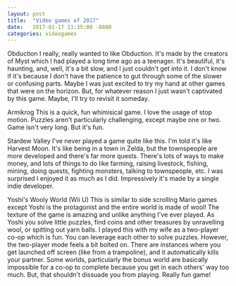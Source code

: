 ```yaml
---
layout: post
title:  "Video games of 2017"
date:   2017-01-17 11:35:00 -0800
categories: videogames
---
```


Obduction
I really, really wanted to like Obduction. It's made by the creators of Myst which I had played a long time ago as a teenager. It's beautiful, it's haunting, and, well, it's a bit slow, and I just couldn't get into it. I don't know if it's because I don't have the patience to gut through some of the slower or confusing parts. Maybe I was just excited to try my hand at other games that were on the horizon. But, for whatever reason I just wasn't captivated by this game. Maybe, I'll try to revisit it someday.

Armikrog
This is a quick, fun whimisical game. I love the usage of stop motion. Puzzles aren't particularly challenging, except maybe one or two. Game isn't very long. But it's fun.

Stardew Valley
I've never played a game quite like this. I'm told it's like Harvest Moon. It's like being in a town in Zelda, but the townspeople are more developed and there's far more quests. There's lots of ways to make money, and lots of things to do like farming, raising livestock, fishing, mining, doing quests, fighting monsters, talking to townspeople, etc. I was surprised I enjoyed it as much as I did. Impressively it's made by a single indie developer.


Yoshi's Wooly World (Wii U)
This is similar to side scrolling Mario games except Yoshi is the protagonist and the entire world is made of wool! The texture of the game is amazing and unlike anything I've ever played. As Yoshi you solve little puzzles, find coins and other treasures by unravelling wool, or spitting out yarn balls. I played this with my wife as a two-player co-op which is fun. You can leverage each other to solve puzzles. However, the two-player mode feels a bit bolted on. There are instances where you get launched off screen (like from a trampoline), and it automatically kills your partner. Some worlds, particularly the bonus world are basically impossible for a co-op to complete because you get in each others' way too much. But, that shouldn't dissuade you from playing. Really fun game!